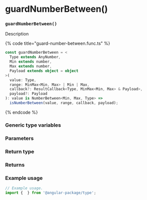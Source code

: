 # guardNumberBetween()

### `guardNumberBetween()`

Description

{% code title="guard-number-between.func.ts" %}
```typescript
const guardNumberBetween = <
  Type extends AnyNumber,
  Min extends number,
  Max extends number,
  Payload extends object = object
>(
  value: Type,
  range: MinMax<Min, Max> | Min | Max,
  callback?: ResultCallback<Type, MinMax<Min, Max> & Payload>,
  payload?: Payload
): value is NumberBetween<Min, Max, Type> =>
  isNumberBetween(value, range, callback, payload);
```
{% endcode %}

### Generic type variables

### Parameters

### Return type

### Returns

### Example usage

```typescript
// Example usage.
import {  } from '@angular-package/type';


```

